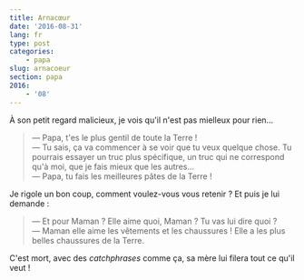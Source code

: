 ```yaml
---
title: Arnacœur
date: '2016-08-31'
lang: fr
type: post
categories:
    - papa
slug: arnacoeur
section: papa
2016:
    - '08'
---
```


À son petit regard malicieux, je vois qu'il n'est pas mielleux pour rien…

<!-- more -->

> — Papa, t'es le plus gentil de toute la Terre !  
> — Tu sais, ça va commencer à se voir que tu veux quelque chose. Tu pourrais essayer un truc plus spécifique, un truc qui ne correspond qu'à moi, que je fais mieux que les autres…  
> — Papa, tu fais les meilleures pâtes de la Terre !

Je rigole un bon coup, comment voulez-vous vous retenir ? Et puis je lui demande :

> — Et pour Maman ? Elle aime quoi, Maman ? Tu vas lui dire quoi ?  
> — Maman elle aime les vêtements et les chaussures ! Elle a les plus belles chaussures de la Terre.

C'est mort, avec des <i lang="en">catchphrases</i> comme ça, sa mère lui filera tout ce qu'il veut !

